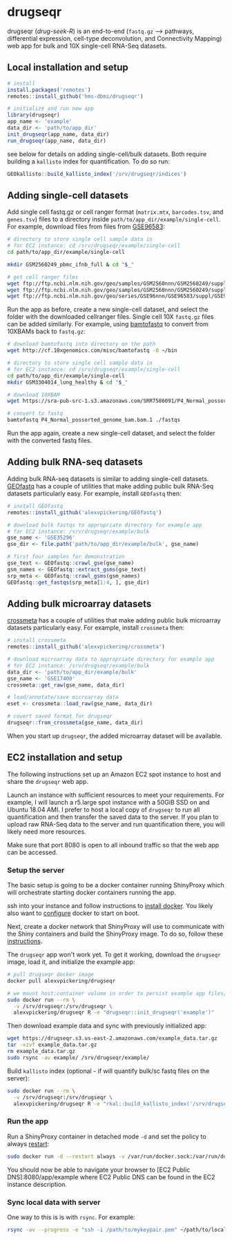 # drugseqr

drugseqr (*drug-seek-R*) is an end-to-end (`fastq.gz` --> pathways, differential expression, cell-type deconvolution, and Connectivity Mapping) web app for bulk and 10X single-cell RNA-Seq datasets.

## Local installation and setup

```R
# install
install.packages('remotes')
remotes::install_github('hms-dbmi/drugseqr')

# initialize and run new app
library(drugseqr)
app_name <- 'example'
data_dir <- 'path/to/app_dir'
init_drugseqr(app_name, data_dir)
run_drugseqr(app_name, data_dir)
```

see below for details on adding single-cell/bulk datasets. Both require building a `kallisto` index for quantification. To do so run:

```R
GEOkallisto::build_kallisto_index('/srv/drugseqr/indices')
```


## Adding single-cell datasets

Add single cell fastq.gz or cell ranger format (`matrix.mtx`, `barcodes.tsv`, and `genes.tsv`) files to a directory inside `path/to/app_dir/example/single-cell`. For example, download files from files from [GSE96583](https://www.ncbi.nlm.nih.gov/geo/query/acc.cgi?acc=GSE96583):

```bash
# directory to store single cell sample data in
# for EC2 instance: cd /srv/drugseqr/example/single-cell
cd path/to/app_dir/example/single-cell

mkdir GSM2560249_pbmc_ifnb_full & cd "$_"

# get cell ranger files
wget ftp://ftp.ncbi.nlm.nih.gov/geo/samples/GSM2560nnn/GSM2560249/suppl/GSM2560249%5F2%2E2%2Emtx%2Egz
wget ftp://ftp.ncbi.nlm.nih.gov/geo/samples/GSM2560nnn/GSM2560249/suppl/GSM2560249%5Fbarcodes%2Etsv%2Egz
wget ftp://ftp.ncbi.nlm.nih.gov/geo/series/GSE96nnn/GSE96583/suppl/GSE96583%5Fbatch2%2Egenes%2Etsv%2Egz

```

Run the app as before, create a new single-cell dataset, and select the folder with the downloaded cellranger files. Single cell 10X `fastq.gz` files can be added similarly. For example, using [bamtofastq](https://support.10xgenomics.com/docs/bamtofastq) to convert from 10XBAMs back to `fastq.gz`:

```bash
# download bamtofastq into directory on the path
wget http://cf.10xgenomics.com/misc/bamtofastq -O ~/bin

# directory to store single cell sample data in 
# for EC2 instance: cd /srv/drugseqr/example/single-cell
cd path/to/app_dir/example/single-cell
mkdir GSM3304014_lung_healthy & cd "$_"

# download 10XBAM
wget https://sra-pub-src-1.s3.amazonaws.com/SRR7586091/P4_Normal_possorted_genome_bam.bam.1

# convert to fastq
bamtofastq P4_Normal_possorted_genome_bam.bam.1 ./fastqs
```

Run the app again, create a new single-cell dataset, and select the folder with the converted fastq files.

## Adding bulk RNA-seq datasets

Adding bulk RNA-seq datasets is similar to adding single-cell datasets. [GEOfastq](https://github.com/alexvpickering/GEOfastq) has a couple of utilities that make adding public bulk RNA-Seq datasets particularly easy. For example, install `GEOfastq` then:

```R
# install GEOfastq
remotes::install_github('alexvpickering/GEOfastq')

# download bulk fastqs to appropriate directory for example app
# for EC2 instance: /srv/drugseqr/example/bulk
gse_name <- 'GSE35296'
gse_dir <- file.path('path/to/app_dir/example/bulk', gse_name)

# first four samples for demonstration
gse_text <- GEOfastq::crawl_gse(gse_name)
gsm_names <- GEOfastq::extract_gsms(gse_text)
srp_meta <- GEOfastq::crawl_gsms(gsm_names)
GEOfastq::get_fastqs(srp_meta[1:4, ], gse_dir)
```

## Adding bulk microarray datasets

[crossmeta](https://github.com/alexvpickering/crossmeta) has a couple of utilities that make adding public bulk microarray datasets particularly easy. For example, install `crossmeta` then:

```R
# install crossmeta
remotes::install_github('alexvpickering/crossmeta')

# download microarray data to appropriate directory for example app
# for EC2 instance: /srv/drugseqr/example/bulk
data_dir <- 'path/to/app_dir/example/bulk'
gse_name <- 'GSE17400'
crossmeta::get_raw(gse_name, data_dir)

# load/annotate/save microarray data
eset <- crossmeta::load_raw(gse_name, data_dir)

# covert saved format for drugseqr
drugseqr::from_crossmeta(gse_name, data_dir)
```

When you start up `drugseqr`, the added microarray dataset will be available.

## EC2 installation and setup

The following instructions set up an Amazon EC2 spot instance to host and share the `drugseqr` web app.

Launch an instance with sufficient resources to meet your requirements. For example, I will launch a r5.large spot instance with a 50GiB SSD on and Ubuntu 18.04 AMI. I prefer to host a local copy of `drugseqr` to run all quantification and then transfer the saved data to the server. If you plan to upload raw RNA-Seq data to the server and run quantification there, you will likely need more resources.

Make sure that port 8080 is open to all inbound traffic so that the web app can be accessed.

### Setup the server

The basic setup is going to be a docker container running ShinyProxy which will orchestrate starting docker containers running the app.

ssh into your instance and follow instructions to [install docker](https://docs.docker.com/install/). You likely also want to [configure](https://docs.docker.com/install/linux/linux-postinstall/#configure-docker-to-start-on-boot) docker to start on boot.

Next, create a docker network that ShinyProxy will use to communicate with the Shiny containers and build the ShinyProxy image. To do so, follow these [instructions](https://github.com/hms-dbmi/drugseqr.sp).

The `drugseqr` app won't work yet. To get it working, download the `drugseqr` image, load it, and initialize the example app:

```bash
# pull drugseqr docker image
docker pull alexvpickering/drugseqr

# we mount host:container volume in order to persist example app files/folders that are created inside the container
sudo docker run --rm \
  -v /srv/drugseqr:/srv/drugseqr \
  alexvpickering/drugseqr R -e "drugseqr::init_drugseqr('example')"
```

Then download example data and sync with previously initialized app:

```bash
wget https://drugseqr.s3.us-east-2.amazonaws.com/example_data.tar.gz
tar -xzvf example_data.tar.gz
rm example_data.tar.gz
sudo rsync -av example/ /srv/drugseqr/example/
```

Build `kallisto` index (optional - if will quantify bulk/sc fastq files on the server):

```bash
sudo docker run --rm \
  -v /srv/drugseqr:/srv/drugseqr \
  alexvpickering/drugseqr R -e "rkal::build_kallisto_index('/srv/drugseqr')"
```

### Run the app

Run a ShinyProxy container in detached mode `-d` and set the policy to always [restart](https://docs.docker.com/config/containers/start-containers-automatically/#use-a-restart-policy):

```bash
sudo docker run -d --restart always -v /var/run/docker.sock:/var/run/docker.sock --net sp-example-net -p 8080:8080 drugseqr.sp
```

You should now be able to navigate your browser to  [EC2 Public DNS]:8080/app/example where EC2 Public DNS can be found in the EC2 instance description.

### Sync local data with server

One way to this is is with `rsync`. For example:

```bash
rsync -av --progress -e "ssh -i /path/to/mykeypair.pem" ~/path/to/local/example/ ubuntu@[EC2 Public DNS]:/srv/drugseqr/example/
```
